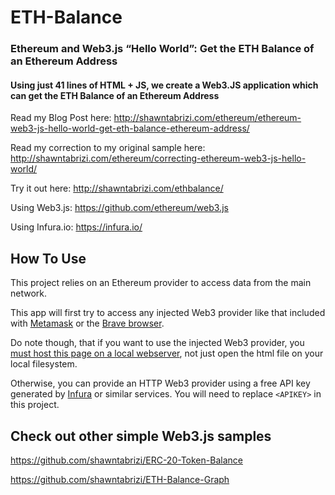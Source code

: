 # ETH-Balance
### Ethereum and Web3.js “Hello World”: Get the ETH Balance of an Ethereum Address
#### Using just 41 lines of HTML + JS, we create a Web3.JS application which can get the ETH Balance of an Ethereum Address

Read my Blog Post here: http://shawntabrizi.com/ethereum/ethereum-web3-js-hello-world-get-eth-balance-ethereum-address/

Read my correction to my original sample here: http://shawntabrizi.com/ethereum/correcting-ethereum-web3-js-hello-world/

Try it out here: http://shawntabrizi.com/ethbalance/

Using Web3.js: https://github.com/ethereum/web3.js

Using Infura.io: https://infura.io/

## How To Use

This project relies on an Ethereum provider to access data from the main network.

This app will first try to access any injected Web3 provider like that included with [Metamask](https://metamask.io/) or the [Brave browser](https://brave.com/).

Do note though, that if you want to use the injected Web3 provider, you [must host this page on a local webserver](https://ethereum.stackexchange.com/questions/46399/unable-to-connect-to-metamask-using-web3), not just open the html file on your local filesystem.

Otherwise, you can provide an HTTP Web3 provider using a free API key generated by [Infura](https://infura.io/) or similar services. You will need to replace `<APIKEY>` in this project.


## Check out other simple Web3.js samples
https://github.com/shawntabrizi/ERC-20-Token-Balance

https://github.com/shawntabrizi/ETH-Balance-Graph
